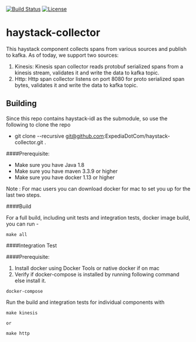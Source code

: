 [![Build Status](https://travis-ci.org/ExpediaDotCom/haystack-collector.svg?branch=master)](https://travis-ci.org/ExpediaDotCom/haystack-collector)
[![License](https://img.shields.io/badge/license-Apache%20License%202.0-blue.svg)](https://github.com/ExpediaDotCom/haystack/blob/master/LICENSE)

# haystack-collector
This haystack component collects spans from various sources and publish to kafka. As of today, we support two sources:

1. Kinesis: Kinesis span collector reads protobuf serialized spans from a kinesis stream, validates it and write the data to kafka topic.
2. Http: Http span collector listens on port 8080 for proto serialized span bytes, validates it and write the data to kafka topic.

## Building

####
Since this repo contains haystack-idl as the submodule, so use the following to clone the repo
* git clone --recursive git@github.com:ExpediaDotCom/haystack-collector.git .

####Prerequisite: 

* Make sure you have Java 1.8
* Make sure you have maven 3.3.9 or higher
* Make sure you have docker 1.13 or higher


Note : For mac users you can download docker for mac to set you up for the last two steps.

####Build

For a full build, including unit tests and integration tests, docker image build, you can run -
```
make all
```

####Integration Test

####Prerequisite:
1. Install docker using Docker Tools or native docker if on mac
2. Verify if docker-compose is installed by running following command else install it.
```
docker-compose

```

Run the build and integration tests for individual components with
```
make kinesis

or

make http

```
